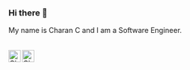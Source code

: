 ### Hi there 👋

My name is Charan C and I am a Software Engineer.

<br />
<a href="https://www.linkedin.com/in/charan-c/">
  <img align="left" alt="Charan C | LinkedIn" width="24px" src="https://pngimg.com/uploads/linkedIn/linkedIn_PNG38.png" />
</a>
<a href="https://jovian.ai/charanc1996">
  <img align="left" alt="Charan C | Jovian.ai" width="24px" src="https://www.google.com/url?sa=i&url=https%3A%2F%2Fjovian.ai%2F&psig=AOvVaw15Omnm7nsCVV4Jm1OPJ0fh&ust=1620324406266000&source=images&cd=vfe&ved=0CAIQjRxqFwoTCJjQ8_iQs_ACFQAAAAAdAAAAABAD" />
</a>



